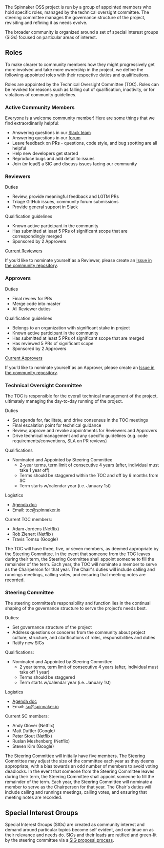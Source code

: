 The Spinnaker OSS project is run by a group of appointed members who hold specific roles, managed by the technical oversight committee. The steering committee manages the governance structure of the project, revisiting and refining it as needs evolve.

The broader community is organized around a set of special interest groups (SIGs) focused on particular areas of interest.

## Roles

To make clearer to community members how they might progressively get more involved and take more ownership in the project, we define the following appointed roles with their respective duties and qualifications.

Roles are appointed by the Technical Oversight Committee (TOC). Roles can be revoked for reasons such as falling out of qualification, inactivity, or for violations of community guidelines.

### Active Community Members

Everyone is a welcome community member! Here are some things that we find extraordinarily helpful:

* Answering questions in our [Slack team](https://spinnakerteam.slack.com/)
* Answering questions in our [forum](https://community.spinnaker.io/)
* Leave feedback on PRs - questions, code style, and bug spotting are all helpful
* Help new developers get started
* Reproduce bugs and add detail to issues
* Join (or lead!) a SIG and discuss issues facing our community

### Reviewers

Duties

* Review, provide meaningful feedback and LGTM PRs
* Triage GitHub issues, community forum submissions
* Provide general support in Slack

Qualification guidelines

* Known active participant in the community
* Has submitted at least 5 PRs of significant scope that are correspondingly merged
* Sponsored by 2 Approvers

[Current Reviewers](https://github.com/spinnaker/spinnaker/blob/master/reviewers.md)

If you’d like to nominate yourself as a Reviewer, please create an [Issue in the community repository](https://github.com/spinnaker/community/issues). 

### Approvers

Duties

* Final review for PRs
* Merge code into master
* All Reviewer duties

Qualification guidelines

* Belongs to an organization with significant stake in project
* Known active participant in the community
* Has submitted at least 5 PRs of significant scope that are merged
* Has reviewed 5 PRs of significant scope
* Sponsored by 2 Approvers

[Current Approvers](https://github.com/spinnaker/spinnaker/blob/master/approvers.md)

If you’d like to nominate yourself as an Approver, please create an [Issue in the community repository](https://github.com/spinnaker/community/issues). 

### Technical Oversight Committee

The TOC is responsible for the overall technical management of the project, ultimately managing the day-to-day running of the project.

Duties

* Set agenda for, facilitate, and drive consensus in the TOC meetings
* Final escalation point for technical guidance
* Review, approve and revoke appointments for Reviewers and Approvers
* Drive technical management and any specific guidelines (e.g. code requirements/conventions, SLA on PR reviews)

Qualifications

* Nominated and Appointed by Steering Committee
  * 2-year terms, term limit of consecutive 4 years (after, individual must take 1 year off)
  * Terms should be staggered within the TOC and off by 6 months from SC
  * Term starts w/calendar year (i.e. January 1st) 

Logistics

* [Agenda doc](https://docs.google.com/document/d/1PxIA1XE3nzqLykOFW-AqdU5u9F8cFh3jDvUA41P2cUM/edit)
* Email: [toc@spinnaker.io](mailto:toc@spinnaker.io)

Current TOC members:

* Adam Jordens (Netflix)
* Rob Zienert (Netflix)
* Travis Tomsu (Google)

The TOC will have three, five, or seven members, as deemed appropriate by the Steering Committee. In the event that someone from the TOC leaves during their term, the Steering Committee shall appoint someone to fill the remainder of the term. Each year, the TOC will nominate a member to serve as the Chairperson for that year. The Chair's duties will include calling and runnings meetings, calling votes, and ensuring that meeting notes are recorded. 

### Steering Committee

The steering committee’s responsibility and function lies in the continual shaping of the governance structure to serve the project’s needs best.

Duties:

* Set governance structure of the project
* Address questions or concerns from the community about project culture, structure, and clarifications of roles, responsibilities and duties
* Ratify new SIGs

Qualifications:

* Nominated and Appointed by Steering Committee
  * 2 year terms, term limit of consecutive 4 years (after, individual must take off 1 year)
  * Terms should be staggered
  * Term starts w/calendar year (i.e. January 1st)

Logistics

* [Agenda doc](https://docs.google.com/document/d/1HMdwvBPM4uRFqoeAd7eEkVWIC8dQP40zFavOE5Kq-Eg/edit)
* Email: [sc@spinnaker.io](mailto:sc@spinnaker.io)

Current SC members:

* Andy Glover (Netflix)
* Matt Duftler (Google)
* Peter Stout (Netflix)
* Ruslan Meshenberg (Netflix)
* Steven Kim (Google)

The Steering Committee will initially have five members. The Steering Committee may adjust the size of the committee each year as they deems appropriate, with a bias towards an odd number of members to avoid voting deadlocks. In the event that someone from the Steering Committee leaves during their term, the Steering Committee shall appoint someone to fill the remainder of the term. Each year, the Steering Committee will nominate a member to serve as the Chairperson for that year. The Chair's duties will include calling and runnings meetings, calling votes, and ensuring that meeting notes are recorded. 

## Special Interest Groups

Special Interest Groups (SIGs) are created as community interest and demand around particular topics become self evident, and continue on as their relevance and needs do. SIGs and their leads are ratified and green-lit by the steering committee via a [SIG proposal process](sig-lifecycle.md). 

